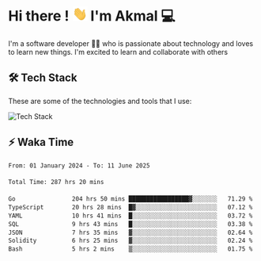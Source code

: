# Hi there ! <img src="https://github.com/ABSphreak/ABSphreak/blob/master/gifs/Hi.gif" width="30"> I'm Akmal  💻

I'm a software developer 👨‍💻 who is passionate about technology and loves to learn new things. I'm excited to learn and collaborate with others

## 🛠️ Tech Stack

These are some of the technologies and tools that I use:

![Tech Stack](https://skillicons.dev/icons?i=typescript,nodejs,javascript,express,nest,sequelize,go,rabbitmq,python,solidity,react,vue,next,nuxtjs,webpack,vite,tailwindcss,bootstrap,css,scss,html,vercel,firebase,heroku,netlify,docker,postgresql,mongodb,redis,mysql,graphql,git,github,gitlab,vscode,figma,postman,pytorch,tensorflow,bash)

## ⚡ Waka Time
<!--START_SECTION:waka-->

```txt
From: 01 January 2024 - To: 11 June 2025

Total Time: 287 hrs 20 mins

Go                204 hrs 50 mins █████████████████▓░░░░░░░   71.29 %
TypeScript        20 hrs 28 mins  █▓░░░░░░░░░░░░░░░░░░░░░░░   07.12 %
YAML              10 hrs 41 mins  █░░░░░░░░░░░░░░░░░░░░░░░░   03.72 %
SQL               9 hrs 43 mins   █░░░░░░░░░░░░░░░░░░░░░░░░   03.38 %
JSON              7 hrs 35 mins   ▓░░░░░░░░░░░░░░░░░░░░░░░░   02.64 %
Solidity          6 hrs 25 mins   ▓░░░░░░░░░░░░░░░░░░░░░░░░   02.24 %
Bash              5 hrs 2 mins    ▒░░░░░░░░░░░░░░░░░░░░░░░░   01.75 %
```

<!--END_SECTION:waka-->


